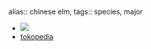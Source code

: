 alias:: chinese elm,
tags:: species, major
- ![](https://peach-geographical-bat-397.mypinata.cloud/ipfs/QmfTpxzvaBSJ919i6uDLUFxoKbv5FohipNPn32Li1SHcwv)
- [tokopedia](https://www.tokopedia.com/guztyart/bibit-bonsai-ulmus-chinese-elm?extParam=ivf%3Dfalse%26src%3Dsearch)